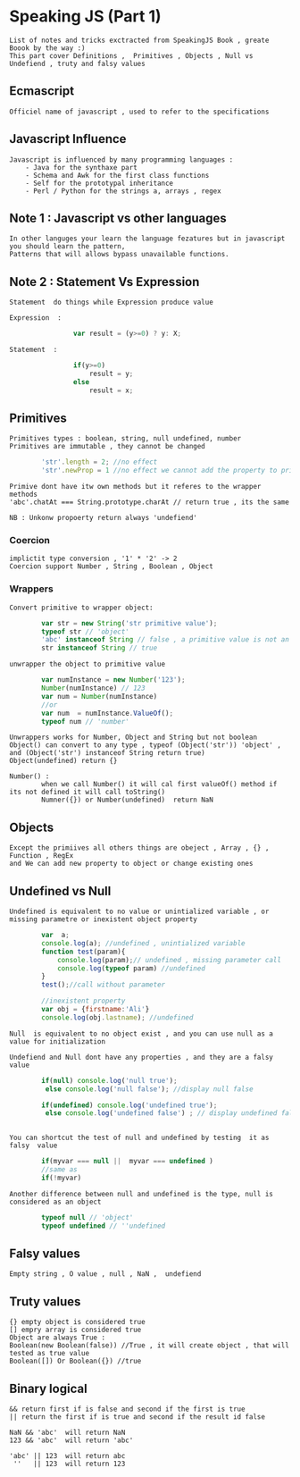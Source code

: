 # Speaking JS  (Part 1)

	List of notes and tricks exctracted from SpeakingJS Book , greate Boook by the way :)
	This part cover Definitions ,  Primitives , Objects , Null vs Undefiend , truty and falsy values
	
## Ecmascript 
	
	Officiel name of javascript , used to refer to the specifications

## Javascript Influence
	
	Javascript is influenced by many programming languages :
		- Java for the synthaxe part
		- Schema and Awk for the first class functions
		- Self for the prototypal inheritance
		- Perl / Python for the strings a, arrays , regex 

## Note 1 : Javascript vs other languages
	
	In other languges your learn the language fezatures but in javascript you should learn the pattern,
	Patterns that will allows bypass unavailable functions.

## Note 2 : Statement Vs Expression

	Statement  do things while Expression produce value

	Expression  :
```javascript
				var result = (y>=0) ? y: X;
```

	Statement  :
```javascript
				if(y>=0)
					result = y;
				else
					result = x;

```

## Primitives

	Primitives types : boolean, string, null undefined, number
	Primitives are immutable , they cannot be changed

```javascript
		'str'.length = 2; //no effect
		'str'.newProp = 1 //no effect we cannot add the property to primitives 'str'.newProp call it will return 'undefined'
```

	Primive dont have itw own methods but it referes to the wrapper methods
	'abc'.chatAt === String.prototype.charAt // return true , its the same

	NB : Unkonw propoerty return always 'undefiend'
### Coercion
	implictit type conversion , '1' * '2' -> 2
	Coercion support Number , String , Boolean , Object
### Wrappers
	Convert primitive to wrapper object:
```javascript
		var str = new String('str primitive value');
		typeof str // 'object'
		'abc' instanceof String // false , a primitive value is not an object of its wrapper
		str instanceof String // true 
```
	unwrapper the object to primitive value
```javascript
	    var numInstance = new Number('123');
		Number(numInstance) // 123
		var num = Number(numInstance)
		//or
		var num  = numInstance.ValueOf();
		typeof num // 'number'
```
	Unwrappers works for Number, Object and String but not boolean
	Object() can convert to any type , typeof (Object('str')) 'object' , and (Object('str') instanceof String return true)
	Object(undefined) return {}

	Number() :
			when we call Number() it will cal first valueOf() method if its not defined it will call toString()
			Numner({}) or Number(undefined)  return NaN
	

		


## Objects 
	
	Except the primiives all others things are obeject , Array , {} , Function , RegEx
	and We can add new property to object or change existing ones

## Undefined vs Null

	Undefined is equivalent to no value or unintialized variable , or missing parametre or inexistent object property
	
```javascript
		var  a; 
		console.log(a); //undefined , unintialized variable
		function test(param){
			console.log(param);// undefined , missing parameter call
			console.log(typeof param) //undefined
		}
		test();//call without parameter

		//inexistent property
		var obj = {firstname:'Ali'}
		console.log(obj.lastname); //undefined
```

	Null  is equivalent to no object exist , and you can use null as a value for initialization

	Undefiend and Null dont have any properties , and they are a falsy value 
```javascript
		if(null) console.log('null true');
		 else console.log('null false'); //display null false

		if(undefined) console.log('undefined true');
		 else console.log('undefined false') ; // display undefined false
	 
```
	You can shortcut the test of null and undefined by testing  it as falsy  value
	
```javascript
		if(myvar === null ||  myvar === undefined )
		//same as		
		if(!myvar)
```	

	Another difference between null and undefined is the type, null is considered as an object 

```javascript
		typeof null // 'object'
		typeof undefined // ''undefined
```

## Falsy values

	Empty string , O value , null , NaN ,  undefiend

## Truty values

	{} empty object is considered true
	[] empry array is considered true
	Object are always True :
	Boolean(new Boolean(false)) //True , it will create object , that will tested as true value
	Boolean([]) Or Boolean({}) //true

## Binary logical

	&& return first if is false and second if the first is true
	|| return the first if is true and second if the result id false

	NaN && 'abc'  will return NaN
	123 && 'abc'  will return 'abc'

	'abc' || 123  will return abc
	 ''   || 123  will return 123


